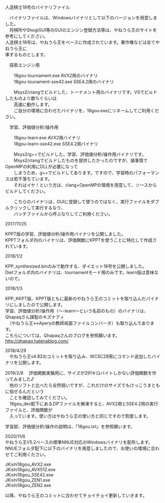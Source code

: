 人造棋士18号のバイナリファイル  
  
　バイナリファイルは、Windowsバイナリとして以下のバージョンを用意しました。  
　将棋所やShogiGUI等のGUIのエンジン登録方法等は、やねうら王のサイトを参考にしてください。  
  人造棋士18号は、やねうら王をベースに作成されています。著作権などは全てやねうら王に  
  準ずるものとします。  
  
　探索エンジン用  
  
　　18gou-tournament.exe	AVX2用のバイナリ  
　　18gou-tounament-sse42.exe	SSE4.2用のバイナリ  
  
　　Msys2/clangでビルドした、トーナメント用のバイナリです。VSでビルドしたものより数%ぐらいは  
　　高速に動作します。  
　　ご自分の環境に合わせたバイナリを、18gou.exeにリネームしてご利用ください。  
  
  
　学習、評価値分析/操作用  
  
　　18gou-learn.exe		AVX2用バイナリ  
　　18gou-learn-sse42.exe	SSE4.2用バイナリ  
  
　　Msys2/g++でビルドした、学習、評価値分析/操作用バイナリです。  
　　Msys2/clangでビルドしたものを提供したかったのですが、諸事情でOpenMPの利用にDLLが必要になって  
　　しまうため、g++でビルドしてあります。ですので、学習時のパフォーマンスは若干落ちています。  
　　それはイヤ！という方は、clang+OpenMPの環境を用意して、ソースからビルドしてください。  
  
　　こちらのバイナリは、GUIに登録して使うのではなく、実行ファイルをダブルクリックして実行するなり、  
　　バッチファイルから呼ぶなりしてご利用ください。  
  
2017/11/25  
  
  KPPT版の学習、評価値分析/操作用バイナリを公開しました。  
  KPPTフォルダ内のバイナリは、評価関数にKPPTを使うことに特化して作成されています。  
  
  
2018/1/2  
  
  KPP_synthesized.binのみで動作する、ダイエット18号を公開しました。  
  Dietフォルダ内のバイナリは、tournamentモード用のみです。learn版は意味ないので。  
  
2018/1/3  
  
  KPP_KKPT版、KPPT版ともに最新のやねうら王のコミットを取り込んだバイナリにしましたので公開します。  
  学習、評価値分析/操作用（～-learn～という名前のもの）のバイナリは、Qhapaqさん謹製のキズナアィ  
　（やねうら王<->Aperyの教師局面ファイルコンバータ）も取り込んであります。  
  こちらについては、Qhapaqさんのブログを参照願います。  
  http://qhapaq.hatenablog.com/  
  
2018/4/29  
　やねうら王v4.82のコミットを取り込み、WCSC28用にコマンド追加したバイナリを公開します。  
  
2019/2/8
　評価関数実験用に、サイズが291キロバイトしかない評価関数を作ってみました♪  
　他のソフトと比べたら全然弱いですが、これだけのサイズでもけっこうまともに指せるんだという  
　ことを確認してみてください。  
　18gou_dev配下にあるZIPファイルを解凍すると、AVX2用とSSE4.2用の実行ファイルと、評価関数が  
　入っています。使い方はやねうら王の使い方と同じですので割愛します。  
  
学習部、評価値分析/操作の説明は、「18gou.txt」を参照願います。  
  

2020/11/6  
  やねうら王V5.2ベースの標準NNUE対応のWindowsバイナリを配布します。  
  NNUEフォルダ配下に以下のバイナリを用意しましたので、お使いの環境に合わせてご利用ください。  

  JKishi18gou_AVX2.exe  
  JKishi18gou_AVX512.exe  
  JKishi18gou_SSE42.exe  
  JKishi18gou_ZEN1.exe  
  JKishi18gou_ZEN2.exe  
  
  以降、やねうら王のコミットに合わせてチョイチョイ更新していきます。  

